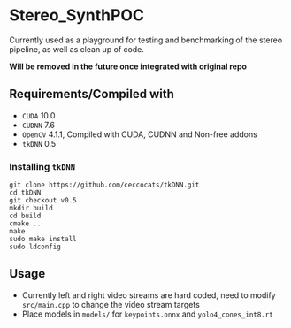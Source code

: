 # Stereo_SynthPOC
Currently used as a playground for testing and benchmarking of the stereo pipeline, as well as clean up of code.

**Will be removed in the future once integrated with original repo**

## Requirements/Compiled with
 - `CUDA` 10.0
 - `CUDNN` 7.6
 - `OpenCV` 4.1.1, Compiled with CUDA, CUDNN and Non-free addons
 - `tkDNN` 0.5

### Installing `tkDNN`
```
git clone https://github.com/ceccocats/tkDNN.git
cd tkDNN
git checkout v0.5
mkdir build
cd build
cmake ..
make
sudo make install
sudo ldconfig
```

## Usage
 - Currently left and right video streams are hard coded, need to modify `src/main.cpp` to change the video stream targets
 - Place models in `models/` for `keypoints.onnx` and `yolo4_cones_int8.rt`
